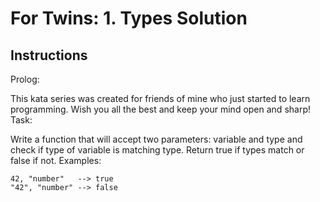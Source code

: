 # For Twins: 1. Types Solution

## Instructions

Prolog:

This kata series was created for friends of mine who just started to learn programming. Wish you all the best and keep your mind open and sharp!
Task:

Write a function that will accept two parameters: variable and type and check if type of variable is matching type. Return true if types match or false if not.
Examples:

```
42, "number"   --> true
"42", "number" --> false
```